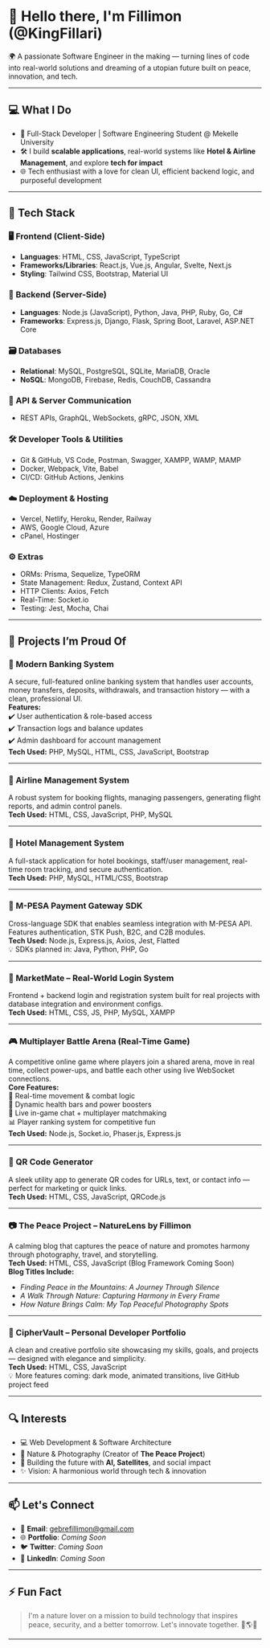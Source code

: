 # 👋 Hello there, I'm Fillimon (@KingFillari)

🌍 A passionate Software Engineer in the making — turning lines of code into real-world solutions and dreaming of a utopian future built on peace, innovation, and tech.

---

## 💻 What I Do
- 🚀 Full-Stack Developer | Software Engineering Student @ Mekelle University  
- 🛠️ I build **scalable applications**, real-world systems like **Hotel & Airline Management**, and explore **tech for impact**
- 🌐 Tech enthusiast with a love for clean UI, efficient backend logic, and purposeful development

---

## 🧠 Tech Stack

### 🖥️ Frontend (Client-Side)
- **Languages**: HTML, CSS, JavaScript, TypeScript
- **Frameworks/Libraries**: React.js, Vue.js, Angular, Svelte, Next.js
- **Styling**: Tailwind CSS, Bootstrap, Material UI

### 🔧 Backend (Server-Side)
- **Languages**: Node.js (JavaScript), Python, Java, PHP, Ruby, Go, C#
- **Frameworks**: Express.js, Django, Flask, Spring Boot, Laravel, ASP.NET Core

### 🗃️ Databases
- **Relational**: MySQL, PostgreSQL, SQLite, MariaDB, Oracle
- **NoSQL**: MongoDB, Firebase, Redis, CouchDB, Cassandra

### 🔁 API & Server Communication
- REST APIs, GraphQL, WebSockets, gRPC, JSON, XML

### 🛠️ Developer Tools & Utilities
- Git & GitHub, VS Code, Postman, Swagger, XAMPP, WAMP, MAMP
- Docker, Webpack, Vite, Babel
- CI/CD: GitHub Actions, Jenkins

### ☁️ Deployment & Hosting
- Vercel, Netlify, Heroku, Render, Railway
- AWS, Google Cloud, Azure
- cPanel, Hostinger

### ⚙️ Extras
- ORMs: Prisma, Sequelize, TypeORM
- State Management: Redux, Zustand, Context API
- HTTP Clients: Axios, Fetch
- Real-Time: Socket.io
- Testing: Jest, Mocha, Chai

---

## 🌱 Projects I’m Proud Of

### 🏦 Modern Banking System  
A secure, full-featured online banking system that handles user accounts, money transfers, deposits, withdrawals, and transaction history — with a clean, professional UI.  
**Features:**  
✔️ User authentication & role-based access  
✔️ Transaction logs and balance updates  
✔️ Admin dashboard for account management  
**Tech Used:** PHP, MySQL, HTML, CSS, JavaScript, Bootstrap

---

### 🛫 Airline Management System  
A robust system for booking flights, managing passengers, generating flight reports, and admin control panels.  
**Tech Used:** HTML, CSS, JavaScript, PHP, MySQL

---

### 🏨 Hotel Management System  
A full-stack application for hotel bookings, staff/user management, real-time room tracking, and secure authentication.  
**Tech Used:** PHP, MySQL, HTML/CSS, Bootstrap

---

### 💸 M-PESA Payment Gateway SDK  
Cross-language SDK that enables seamless integration with M-PESA API. Features authentication, STK Push, B2C, and C2B modules.  
**Tech Used:** Node.js, Express.js, Axios, Jest, Flatted  
💡 SDKs planned in: Java, Python, PHP, Go

---

### 🛒 MarketMate – Real-World Login System  
Frontend + backend login and registration system built for real projects with database integration and environment configs.  
**Tech Used:** HTML, CSS, JS, PHP, MySQL, XAMPP

---

### 🎮 Multiplayer Battle Arena (Real-Time Game)  
A competitive online game where players join a shared arena, move in real time, collect power-ups, and battle each other using live WebSocket connections.  
**Core Features:**  
🧠 Real-time movement & combat logic  
🎯 Dynamic health bars and power boosters  
💬 Live in-game chat + multiplayer matchmaking  
📊 Player ranking system for competitive fun  
**Tech Used:** Node.js, Socket.io, Phaser.js, Express.js

---

### 🔳 QR Code Generator  
A sleek utility app to generate QR codes for URLs, text, or contact info — perfect for marketing or quick links.  
**Tech Used:** HTML, CSS, JavaScript, QRCode.js

---

### 📷 The Peace Project – NatureLens by Fillimon  
A calming blog that captures the peace of nature and promotes harmony through photography, travel, and storytelling.  
**Tech Used:** HTML, CSS, JavaScript (Blog Framework Coming Soon)  
**Blog Titles Include:**
- *Finding Peace in the Mountains: A Journey Through Silence*  
- *A Walk Through Nature: Capturing Harmony in Every Frame*  
- *How Nature Brings Calm: My Top Peaceful Photography Spots*

---

### 🔐 CipherVault – Personal Developer Portfolio  
A clean and creative portfolio site showcasing my skills, goals, and projects — designed with elegance and simplicity.  
**Tech Used:** HTML, CSS, JavaScript  
💡 More features coming: dark mode, animated transitions, live GitHub project feed

---

## 🔍 Interests
- 💻 Web Development & Software Architecture  
- 🌱 Nature & Photography (Creator of **The Peace Project**)  
- 🚀 Building the future with **AI, Satellites**, and social impact  
- ✨ Vision: A harmonious world through tech & innovation

---

## 📫 Let's Connect
- 📧 **Email**: gebrefillimon@gmail.com  
- 🌐 **Portfolio**: _Coming Soon_  
- 🐦 **Twitter**: _Coming Soon_  
- 💼 **LinkedIn**: _Coming Soon_

---

## ⚡ Fun Fact
> I'm a nature lover on a mission to build technology that inspires peace, security, and a better tomorrow. Let's innovate together. 🌱🌎🚀

---
